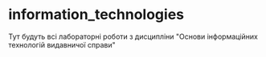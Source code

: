 # information_technologies

Тут будуть всі лабораторні роботи з дисципліни "Основи інформаційних технологій видавничої справи"
